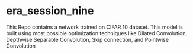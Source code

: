 # era_session_nine
This Repo contains a network trained on CIFAR 10 dataset. This model is built using most possible optimization techniques like Dilated Convolution, Depthwise Separable Convolution, Skip connection, and Pointwise Convolution
